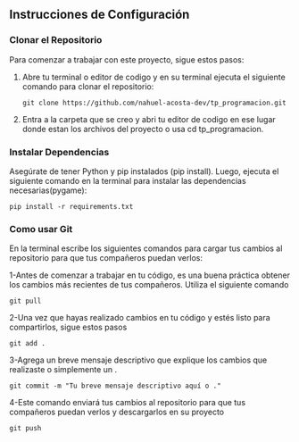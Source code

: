 ## Instrucciones de Configuración

### Clonar el Repositorio

Para comenzar a trabajar con este proyecto, sigue estos pasos:

1. Abre tu terminal o editor de codigo y en su terminal ejecuta el siguiente comando para clonar el repositorio:

    ```En la terminal escribe y dale enter:
    git clone https://github.com/nahuel-acosta-dev/tp_programacion.git
    ```
2. Entra a la carpeta que se creo y abri tu editor de codigo en ese lugar donde estan los archivos del proyecto o usa cd tp_programacion.


### Instalar Dependencias

Asegúrate de tener Python y pip instalados (pip install). Luego, ejecuta el siguiente comando en la terminal para instalar las dependencias necesarias(pygame):
```En la terminal escribe y dale enter:
pip install -r requirements.txt
```

### Como usar Git

En la terminal escribe los siguientes comandos para cargar tus cambios al repositorio para que tus compañeros puedan verlos:

1-Antes de comenzar a trabajar en tu código, es una buena práctica obtener los cambios más recientes de tus compañeros. Utiliza el siguiente comando
```
git pull
```
2-Una vez que hayas realizado cambios en tu código y estés listo para compartirlos, sigue estos pasos
```
git add .
```
3-Agrega un breve mensaje descriptivo que explique los cambios que realizaste o simplemente un .
```
git commit -m "Tu breve mensaje descriptivo aquí o ."
```
4-Este comando enviará tus cambios al repositorio para que tus compañeros puedan verlos y descargarlos en su proyecto
```
git push
```
